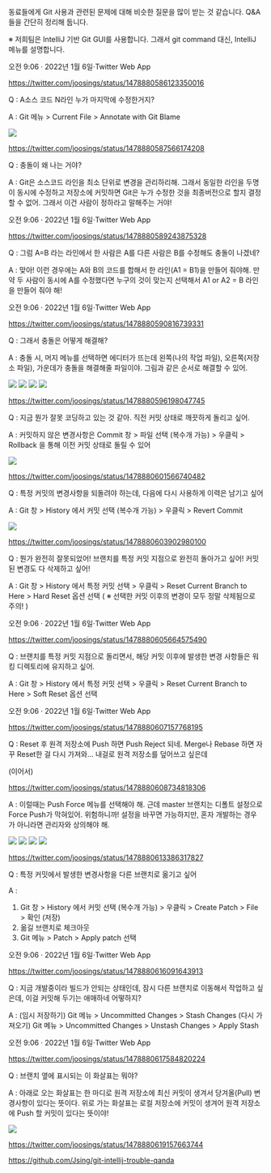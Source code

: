 동료들에게 Git 사용과 관련된 문제에 대해 비슷한 질문을 많이 받는 것 같습니다. Q&A 들을 간단히 정리해 둡니다.

※ 저희팀은 IntelliJ 기반 Git GUI를 사용합니다. 그래서 git command 대신, IntelliJ 메뉴를 설명합니다.

오전 9:06 · 2022년 1월 6일·Twitter Web App

https://twitter.com/joosings/status/1478880586123350016

Q : A소스 코드 N라인 누가 마지막에 수정한거지?

A : Git 메뉴 > Current File > Annotate with Git Blame

<img src="https://pbs.twimg.com/media/FIXoIO2aUAA7z6h?format=jpg&name=360x360">

https://twitter.com/joosings/status/1478880587566174208

Q : 충돌이 왜 나는 거야?

A : Git은 소스코드 라인을 최소 단위로 변경을 관리하리해. 그래서 동일한 라인을 두명이 동시에 수정하고 저장소에 커밋하면 Git은 누가 수정한 것을 최종버전으로 할지 결정할 수 없어. 그래서 이건 사람이 정하라고 말해주는 거야!

오전 9:06 · 2022년 1월 6일·Twitter Web App

https://twitter.com/joosings/status/1478880589243875328

Q : 그럼 A=B 라는 라인에서 한 사람은 A를 다른 사람은 B를 수정해도 충돌이 나겠네?

A : 맞아! 이런 경우에는 A와 B의 코드를 합해서 한 라인(A1 = B1)을 만들어 줘야해. 만약 두 사람이 동시에 A를 수정했다면 누구의 것이 맞는지 선택해서 A1 or A2 = B 라인을 만들어 줘야 해!

오전 9:06 · 2022년 1월 6일·Twitter Web App

https://twitter.com/joosings/status/1478880590816739331

Q : 그래서 충돌은 어떻게 해결해? 

A : 충돌 시, 머지 메뉴를 선택하면 에디터가 뜨는데 왼쪽(나의 작업 파일), 오른쪽(저장소 파일), 가운데가 충돌을 해결해줄 파일이야. 그림과 같은 순서로 해결할 수 있어.

<img src="https://pbs.twimg.com/media/FIXzZR4aUAIH1wz?format=jpg&name=360x360">

<img src="https://pbs.twimg.com/media/FIXzbiUaUAIm-rB?format=jpg&name=360x360">

<img src="https://pbs.twimg.com/media/FIXz-PFaUAEjFwu?format=jpg&name=360x360">

<img src="https://pbs.twimg.com/media/FIX04xraQAI8Obc?format=png&name=360x360">

https://twitter.com/joosings/status/1478880596198047745

Q : 지금 뭔가 잘못 코딩하고 있는 것 같아. 직전 커밋 상태로 깨끗하게 돌리고 싶어. 

A : 커밋하지 않은 변경사항은 Commit 창 > 파일 선택 (복수개 가능) > 우클릭 > Rollback 을 통해 이전 커밋 상태로 돌릴 수 있어

<img src="https://pbs.twimg.com/media/FIX5fPFaQAMNaWq?format=png&name=900x900">

https://twitter.com/joosings/status/1478880601566740482

Q : 특정 커밋의 변경사항을 되돌려야 하는데, 다음에 다시 사용하게 이력은 남기고 싶어 

A : Git 창 > History 에서 커밋 선택 (복수개 가능) > 우클릭 > Revert Commit

<img src="https://pbs.twimg.com/media/FIYI6j9aAAEmrX-?format=jpg&name=900x900">

https://twitter.com/joosings/status/1478880603902980100

Q : 뭔가 완전히 잘못되었어! 브랜치를 특정 커밋 지점으로 완전히 돌아가고 싶어! 커밋된 변경도 다 삭제하고 싶어!

A :  Git 창 > History 에서 특정 커밋 선택 > 우클릭 > Reset Current Branch to Here > Hard Reset 옵션 선택
( ※ 선택한 커밋 이후의 변경이 모두 정말 삭제됨으로 주의! )

오전 9:06 · 2022년 1월 6일·Twitter Web App

https://twitter.com/joosings/status/1478880605664575490

Q : 브랜치를 특정 커밋 지점으로 돌리면서, 해당 커밋 이후에 발생한 변경 사항들은 워킹 디렉토리에 유지하고 싶어. 

A : Git 창 > History 에서 특정 커밋 선택 > 우클릭 >  Reset Current Branch to Here > Soft Reset 옵션 선택

오전 9:06 · 2022년 1월 6일·Twitter Web App

https://twitter.com/joosings/status/1478880607157768195

Q : Reset 후 원격 저장소에 Push 하면 Push Reject 되네. Merge나 Rebase 하면 자꾸 Reset한 걸 다시 가져와... 내걸로 원격 저장소를 덮어쓰고 싶은데

(이어서)

https://twitter.com/joosings/status/1478880608734818306

A : 이럴때는 Push Force 메뉴를 선택해야 해. 근데 master 브랜치는 디폴트 설정으로 Force Push가 막혀있어. 위험하니까! 설정을 바꾸면 가능하지만, 혼자 개발하는 경우가 아니라면 관리자와 상의해야 해.

<img src="https://pbs.twimg.com/media/FIYAZsVagAIQRG4?format=png&name=small">

<img src="https://pbs.twimg.com/media/FIYAia1aMAAXVy0?format=jpg&name=360x360">

<img src="https://pbs.twimg.com/media/FIYAcTgagAE98SU?format=png&name=360x360">

<img src="https://pbs.twimg.com/media/FIYAkpIaUAAUx9_?format=jpg&name=360x360">

https://twitter.com/joosings/status/1478880613386317827


Q : 특정 커밋에서 발생한 변경사항을 다른 브랜치로 옮기고 싶어

A : 
1) Git 창 > History 에서 커밋 선택 (복수개 가능) > 우클릭 >  Create Patch > File > 확인 (저장)  
2) 옮길 브랜치로 체크아웃
3) Git 메뉴 > Patch > Apply patch 선택

오전 9:06 · 2022년 1월 6일·Twitter Web App

https://twitter.com/joosings/status/1478880616091643913

Q : 지금 개발중이라 빌드가 안되는 상태인데, 잠시 다른 브랜치로 이동해서 작업하고 싶은데, 이걸 커밋해 두기는 애매하네 어떻하지? 

A : (임시 저장하기) Git 메뉴 > Uncommitted Changes > Stash Changes 
(다시 가져오기) Git 메뉴 > Uncommitted Changes > Unstash Changes > Apply Stash

오전 9:06 · 2022년 1월 6일·Twitter Web App

https://twitter.com/joosings/status/1478880617584820224

Q : 브랜치 옆에 표시되는 이 화살표는 뭐야? 

A : 아래로 오는 화살표는 한 마디로 원격 저장소에 최신 커밋이 생겨서 당겨올(Pull) 변경사항이 있다는 뜻이다. 위로 가는 화살표는 로컬 저장소에 커밋이 생겨어 원격 저장소에 Push 할 커밋이 있다는 뜻이야!

<img src="https://pbs.twimg.com/media/FIXxLNHaMAUFJLp?format=jpg&name=120x120">

https://twitter.com/joosings/status/1478880619157663744


https://github.com/Jsing/git-intellij-trouble-qanda

